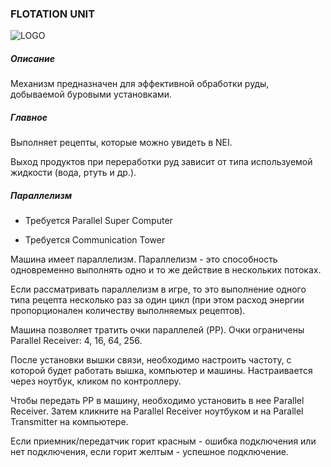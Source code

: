 ### FLOTATION UNIT

![LOGO](https://cdn.discordapp.com/attachments/916288528546144256/939506424969576448/flotation.png)

##### Описание

Механизм предназначен для эффективной обработки руды, добываемой буровыми установками.

##### Главное

Выполняет рецепты, которые можно увидеть в NEI. 

Выход продуктов при переработки руд зависит от типа используемой жидкости (вода, ртуть и др.).

##### Параллелизм

- Требуется Parallel Super Computer


- Требуется Communication Tower


Машина имеет параллелизм. Параллелизм - это способность одновременно выполнять одно и то же действие в нескольких потоках.


Если рассматривать параллелизм в игре, то это выполнение одного типа рецепта несколько раз за один цикл (при этом расход энергии пропорционален количеству выполняемых рецептов).

Машина позволяет тратить очки параллелей (PP). Очки ограничены Parallel Receiver: 4, 16, 64, 256.


После установки вышки связи, необходимо настроить частоту, с которой будет работать вышка, компьютер и машины. Настраивается через ноутбук, кликом по контроллеру.

Чтобы передать PP в машину, необходимо установить в нее Parallel Receiver. Затем кликните на Parallel Receiver ноутбуком и на Parallel Transmitter на компьютере.


Если приемник/передатчик горит красным - ошибка подключения или нет подключения, если горит желтым - успешное подключение.
